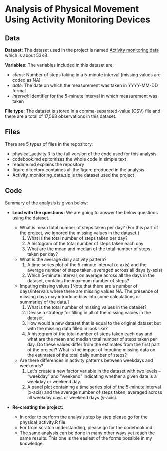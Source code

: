 # Analysis of Physical Movement Using Activity Monitoring Devices

## Data

**Dataset:** The dataset used in the project is named [Activity monitoring data](https://github.com/khaledhasanzami/khaledhasanzami-Analysis-of-Personal-Movement-Using-Activity-Monitoring-Devices/blob/master/Activity_monitoring_data.zip?raw=true) which is about 53KB.

**Variables:** The variables included in this dataset are:
  - *steps:* Number of steps taking in a 5-minute interval (missing values are coded as NA)
  - *date:* The date on which the measurement was taken in YYYY-MM-DD format
  - *interval:* Identifier for the 5-minute interval in which measurement was taken

**File type:** The dataset is stored in a comma-separated-value (CSV) file and there are a total of 17,568 observations in this dataset.

## Files
There are 5 types of files in the repository:
 - physical_activity.R is the full version of the code used for this analysis
 - codebook.md epitomizes the whole code in simple text
 - readme.md explains the repository
 - figure directory containes all the figure produced in the analysis
 - Activity_monitoring_data.zip is the dataset used the project
 
## Code 
Summary of the analysis is given below:

 - **Lead with the questions:** We are going to answer the below questions using the dataset.
   - What is mean total number of steps taken per day?
     (For this part of the project, we ignored the missing values in the dataset.)
      1. What is the total number of steps taken per day?
      2. A histogram of the total number of steps taken each day
      3. What are the mean and median of the total number of steps taken per day?
    - What is the average daily activity pattern?
      1. A time series plot of the 5-minute interval (x-axis) and the average number of steps taken, averaged across all days (y-axis)
      2. Which 5-minute interval, on average across all the days in the dataset, contains the maximum number of steps?
    - Imputing missing values [Note that there are a number of days/intervals where there are missing values NA. The presence of missing days may introduce bias into some calculations or summaries of the data.]
      1. What is the total number of missing values in the dataset?
      2. Devise a strategy for filling in all of the missing values in the dataset. 
      3. How would a new dataset that is equal to the original dataset but with the missing data filled in look like?
      4. A histogram of the total number of steps taken each day and what are the mean and median total number of steps taken per day. Do these values differ from the estimates from the first part of the project? What is the impact of imputing missing data on the estimates of the total daily number of steps?
    - Are there differences in activity patterns between weekdays and weekends?
       1. Let's create a new factor variable in the dataset with two levels – “weekday” and “weekend” indicating whether a given date is a weekday or weekend day.
       2. A panel plot containing a time series plot of the 5-minute interval (x-axis) and the average number of steps taken, averaged across all weekday days or weekend days (y-axis). 

- **Re-creating the project:**
    - In order to perform the analysis step by step please go for the physical_activity.R file.
    - For from scratch understanding, please go for the codebook.md
    - The same analysis can be done in many other ways yet reach the same results. This one is the easiest of the forms possible in my knowledge.
